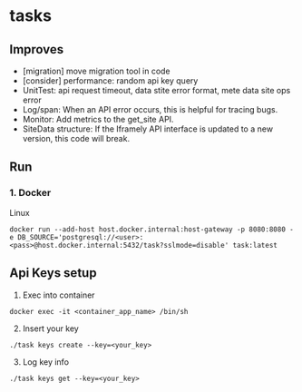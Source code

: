 # tasks

## Improves
- [migration] move migration tool in code
- [consider] performance: random api key query  
- UnitTest: api request timeout, data stite error format, mete  data site ops error 
- Log/span: When an API error occurs, this is helpful for tracing bugs.
- Monitor: Add metrics to the get_site API.
- SiteData structure: If the Iframely API interface is updated to a new version, this code will break.  
## Run
### 1. Docker
Linux 
```
docker run --add-host host.docker.internal:host-gateway -p 8080:8080 -e DB_SOURCE='postgresql://<user>:<pass>@host.docker.internal:5432/task?sslmode=disable' task:latest
```

## Api Keys setup

1. Exec into container
```
docker exec -it <container_app_name> /bin/sh
```
2. Insert your key

```
./task keys create --key=<your_key>
```
3. Log key info

```
./task keys get --key=<your_key>
```
